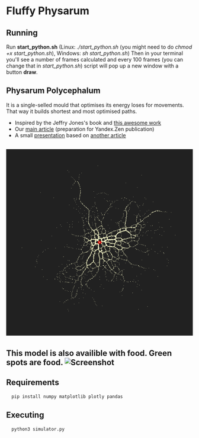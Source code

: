# Fluffy Physarum
<!-- ___
This project is not supported anymore. You might want to see the [newer version](https://github.com/physarumAdv/mind-s_crawl)
___ -->

## Running 
Run **start_python.sh** (Linux: _./start_python.sh_ (you might need to do _chmod +x start_python.sh_), Windows: _sh start_python.sh_) Then in your terminal you'll see a number of frames calculated and every 100 frames (you can change that in _start_python.sh_) script will pop up a new window with a button **draw**.


## Physarum Polycephalum
It is a single-selled mould that optimises its energy loses for movements. That way it builds shortest and most optimised paths.
* Inspired by the Jeffry Jones's book and [this awesome work](https://www.sagejenson.com/physarum)
* Our [main article](https://docs.google.com/document/d/1ClbqxgD-cvxd_-Bv_UkfGLSRMU6wBPmJgWGVIAutvJk/edit?usp=sharing) (preparation for Yandex.Zen publication)
* A small [presentation](https://docs.google.com/presentation/d/19BZZc_2k-FIpkyHzS-j621PmGsNUIOUnv2AHINWfEh8/edit?usp=sharing) based on [another article](http://eprints.uwe.ac.uk/15260/1/artl.2010.16.2.pdf)

![Screenshot](readme_images/file-535.png)
---
This model is also availible with food.
Green spots are food.
![Screenshot](readme_images/smallGrowth.gif)
---


## Requirements
```
  pip install numpy matplotlib plotly pandas
```

## Executing
```
  python3 simulator.py
```
